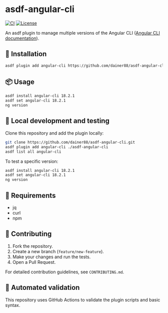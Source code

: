 # asdf-angular-cli

[![CI](https://img.shields.io/github/actions/workflow/status/dainer88/asdf-angular-cli/test.yml)](https://github.com/dainer88/asdf-angular-cli/actions/workflows/test.yml)
[![License](https://img.shields.io/badge/license-Apache%202.0-blue.svg)](./LICENSE)

An asdf plugin to manage multiple versions of the Angular CLI ([Angular CLI documentation](https://angular.io/cli)).

## 🚀 Installation

```bash
asdf plugin add angular-cli https://github.com/dainer88/asdf-angular-cli.git
```

## 📦 Usage

```bash
asdf install angular-cli 18.2.1
asdf set angular-cli 18.2.1
ng version
```

## 🧪 Local development and testing

Clone this repository and add the plugin locally:

```bash
git clone https://github.com/dainer88/asdf-angular-cli.git
asdf plugin add angular-cli ./asdf-angular-cli
asdf list all angular-cli
```

To test a specific version:

```bash
asdf install angular-cli 18.2.1
asdf set angular-cli 18.2.1
ng version
```

## 🧰 Requirements

- jq
- curl
- npm

## 🧩 Contributing

1. Fork the repository.
2. Create a new branch (`feature/new-feature`).
3. Make your changes and run the tests.
4. Open a Pull Request.

For detailed contribution guidelines, see `CONTRIBUTING.md`.

## 🧪 Automated validation

This repository uses GitHub Actions to validate the plugin scripts and basic syntax.
